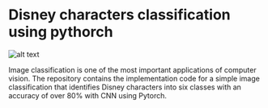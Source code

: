 # Disney characters classification using pythorch

![alt text](https://github.com/sayeh31/Disney-characters-classification-with-CNN-using-pythorch/blob/main/training%20images.gif)



Image classification is one of the most important applications of computer vision. The repository contains the implementation code for a simple image classification that identifies Disney characters into six classes with an accuracy of over 80% with CNN using  Pytorch.


